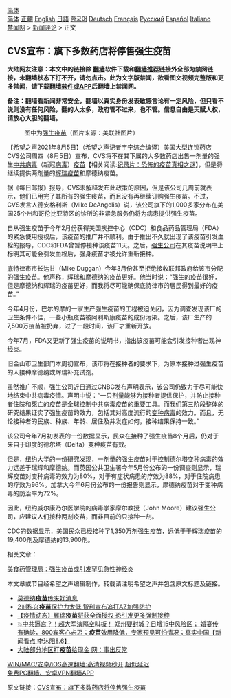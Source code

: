 <!-- 面包屑导航 --> <div class="breadcrumb"><!-- GTranslate: https://gtranslate.io/ -->  <div class="switcher notranslate">  <div class="selected">  <a href="#" onclick="return false;"> 简体</a>  </div>  <div class="option">  <a href="https://www.bannedbook.org" onclick="doGTranslate('zh-CN|zh-CN');jQuery('div.switcher div.selected a').html(jQuery(this).html());return false;" title="简体中文" class="nturl selected"> 简体</a>  <a href="https://www.bannedbook.org/zh-tw/" onclick="doGTranslate('zh-CN|zh-TW');jQuery('div.switcher div.selected a').html(jQuery(this).html());return false;" title="繁體中文" class="nturl"> 正體</a>  <a href="https://www.bannedbook.org/en/" onclick="doGTranslate('zh-CN|en');jQuery('div.switcher div.selected a').html(jQuery(this).html());return false;" title="English" class="nturl"> English</a>  <a href="https://www.bannedbook.org/ja/" onclick="doGTranslate('zh-CN|ja');jQuery('div.switcher div.selected a').html(jQuery(this).html());return false;" title="日本語" class="nturl"> 日語</a>  <a href="https://www.bannedbook.org/ko/" onclick="doGTranslate('zh-CN|ko');jQuery('div.switcher div.selected a').html(jQuery(this).html());return false;" title="한국어" class="nturl"> 한국어</a>  <a href="https://www.bannedbook.org/de/" onclick="doGTranslate('zh-CN|de');jQuery('div.switcher div.selected a').html(jQuery(this).html());return false;" title="Deutsch" class="nturl"> Deutsch</a>  <a href="https://www.bannedbook.org/fr/" onclick="doGTranslate('zh-CN|fr');jQuery('div.switcher div.selected a').html(jQuery(this).html());return false;" title="Français" class="nturl"> Français</a>  <a href="https://www.bannedbook.org/ru/" onclick="doGTranslate('zh-CN|ru');jQuery('div.switcher div.selected a').html(jQuery(this).html());return false;" title="Русский" class="nturl"> Русский</a>  <a href="https://www.bannedbook.org/es/" onclick="doGTranslate('zh-CN|es');jQuery('div.switcher div.selected a').html(jQuery(this).html());return false;" title="Español" class="nturl"> Español</a>  <a href="https://www.bannedbook.org/it/" onclick="doGTranslate('zh-CN|it');jQuery('div.switcher div.selected a').html(jQuery(this).html());return false;" title="Italiano" class="nturl"> Italiano</a>  </div>  </div>      <div class='breadcrumb-sub'><!-- Breadcrumb NavXT 6.3.0 --> <a href="https://www.bannedbook.org/" class="home">禁闻网</a> &gt; <a href="https://www.bannedbook.org/bnews/comments/" class="category">新闻评论</a> &gt; 正文</div></div><h2>CVS宣布：旗下多数药店将停售强生疫苗</h2> <p class="notice"><b>大陆网友注意：本文中的链接除 <a href="https://github.com/bannedbook/fanqiang" >翻墙</a>软件下载和<a href="https://github.com/killgcd/justmysocks/blob/master/README.md">翻墙推荐</a>链接外全部为禁网链接，未翻墙状态下打不开，请勿点击。此为文字版禁闻，欲看图文视频完整版和更多禁闻，请下载<a href="https://github.com/bannedbook/fanqiang">翻墙软件或APP</a>后翻墙上禁闻网。</p><p>备注：翻墙看新闻非常安全，翻墙以真实身份发表敏感言论有一定风险，但只看不说则没有任何风险，翻的人太多，政府管不过来，也不管。信息自由是天赋人权，请放心大胆的翻墙。</b></p>  <div class="entry"> <figure><figcaption>图中为<a href="https://www.bannedbook.org/bnews/tag/%e5%bc%ba%e7%94%9f/" class="st_tag internal_tag" rel="tag" title="标签 强生 下的日志">强生</a><a href="https://www.bannedbook.org/bnews/tag/%e7%96%ab%e8%8b%97/" class="st_tag internal_tag" rel="tag" title="标签 疫苗 下的日志">疫苗</a>（图片来源：美联社图片）</figcaption></figure> <p>【<span class='wp_keywordlink_affiliate'><a href="https://www.soundofhope.org" title="希望之声" target="_blank">希望之声</a></span>2021年8月5日】（<a href="https://www.bannedbook.org/bnews/tag/%e5%b8%8c%e6%9c%9b%e4%b9%8b%e5%a3%b0/" class="st_tag internal_tag" rel="tag" title="标签 希望之声 下的日志">希望之声</a>记者宇宁综合编译）美国大型连锁<a href="https://www.bannedbook.org/bnews/tag/%E8%8D%AF%E5%BA%97/" class="st_tag internal_tag" rel="tag" title="标签 药店 下的日志">药店</a>CVS公司周四（8月5日）宣布，CVS将不在其下属的大多数药店出售一剂量的强生<a href="https://www.bannedbook.org/bnews/tag/%e4%b8%ad%e5%85%b1%e7%97%85%e6%af%92/" class="st_tag internal_tag" rel="tag" title="标签 中共病毒 下的日志">中共病毒</a>（新冠<a href="https://www.bannedbook.org/bnews/tag/%e7%97%85%e6%af%92/" class="st_tag internal_tag" rel="tag" title="标签 病毒 下的日志">病毒</a>）<span class='wp_keywordlink'><a href="https://www.bannedbook.org/bnews/tculture/20160630/551027.html" title="疫苗" target="_blank">疫苗</a></span>【相关阅读:<a href='https://www.bannedbook.org/bnews/topimagenews/20180408/925060.html' target='_blank'>纪录片：恐怖的疫苗真相之谜</a>】，但是将继续提供两剂量的<a href="https://www.bannedbook.org/bnews/tag/%e8%be%89%e7%91%9e%e7%96%ab%e8%8b%97/" class="st_tag internal_tag" rel="tag" title="标签 辉瑞疫苗 下的日志">辉瑞疫苗</a>和摩德纳疫苗。 </p> <p>据《每日邮报》报导，CVS未解释发布此政策的原因，但是该公司几周前就表示，他们已用完了其所有的强生疫苗，而且没有再继续订购强生疫苗。不过，CVS发言人德安格利斯（Mike DeAngelis）说，该公司旗下的1,000多家分布在美国25个州和哥伦比亚特区的诊所的非紧急服务仍将为病患提供强生疫苗。</p> <p>自从强生疫苗于今年2月份获得美国疾控中心（CDC）和食品药品管理局（FDA）的紧急使用授权后，该疫苗的推广并不顺利。由于推出不久就出现了该疫苗引发血栓的报导，CDC和FDA曾暂停接种该疫苗11天。之后，<a href="https://www.bannedbook.org/bnews/tag/%E5%BC%BA%E7%94%9F%E5%85%AC%E5%8F%B8/" class="st_tag internal_tag" rel="tag" title="标签 强生公司 下的日志">强生公司</a>在其疫苗说明书上标明其可能会引发血栓后，强身疫苗才被允许重新接种。</p> <p>底特律市市长达甘（Mike Duggan）今年3月份甚至拒绝接收联邦政府给该市分配的强生疫苗。他声称，辉瑞和摩德纳的疫苗更好。他当时说：“强生的疫苗很好，但是摩德纳和辉瑞的疫苗更好，而我将尽可能确保底特律市的居民得到最好的疫苗。”</p>  <p>今年4月份，巴尔的摩的一家生产强生疫苗的工程被迫关闭，因为调查发现该厂的卫生条件不佳，一些小瓶疫苗被阿利斯康疫苗的成份污染。之后，该厂生产的7,500万疫苗被扔弃，过了一段时间，该厂才重新开放。</p> <p>今年7月，FDA又更新了强生疫苗的说明书，指出该疫苗可能会引发接种者出现神经炎。</p> <p>旧金山市卫生部门本周初宣布，该市将在接种者的要求下，为原本接种过强生疫苗的人接种摩德纳或辉瑞补充试剂。</p> <p>虽然推广不顺，强生公司近日通过CNBC发布声明表示，该公司仍致力于尽可能快地结束中共病毒疫情。声明中说：“一只剂量能够为接种者提供保护，并防止接种者住院和死亡的疫苗是全球控制中共病毒疫苗的重要工具。而我们第三阶段整体的研究结果证实了强生疫苗的效力，包括其对高度流行的<a href="https://www.bannedbook.org/bnews/tag/%e5%8f%98%e7%a7%8d%e7%97%85%e6%af%92/" class="st_tag internal_tag" rel="tag" title="标签 变种病毒 下的日志">变种病毒</a>的效力。而且，无论接种者的民族、种族、年龄、居住及并发症如何，接种结果保持一致。”</p>  <p>该公司今年7月初发表的一份数据显示，民众在接种了强生疫苗8个月后，仍对于来自于印度的德尔塔（Delta）变种疫苗有效。</p> <p>但是，纽约大学的一份研究发现，一剂量的强生疫苗对于控制德尔塔变种病毒的效力远差于瑞辉和摩德纳。而英国公共卫生署今年5月份公布的一份调查则显示，瑞辉疫苗对变种病毒的效力为80%，对于有症状病患的疗效为88%，对于住院病患的疗效为96%。加拿大今年6月份公布的一份报告则显示，摩德纳疫苗对于变种病毒的防治率为72%。</p> <p>因此，纽约威尔康乃尔医学院的病毒学家摩尔教授（John Moore）建议强生公司，应建议人们接种两剂疫苗，而非目前的只接种一剂。 </p> <p>CDC的数据显示，美国民众已经接种了1,350万剂强生疫苗，远低于于辉瑞疫苗的19,400剂及摩德纳的13,900剂。</p>  <p>相关文章：</p> <p><a data-ved="2ahUKEwiQnM71iZvyAhUsILcAHefMBwwQFnoECAIQAw" href="https://www.soundofhope.org/post/525026?lang=b5" ping="/url?sa=t&amp;source=web&amp;rct=j&amp;url=https://www.soundofhope.org/post/525026%3Flang%3Db5&amp;ved=2ahUKEwiQnM71iZvyAhUsILcAHefMBwwQFnoECAIQAw">美食药管理局：强生疫苗或引发罕见急性神经炎</a></p> <p>本文章或节目经希望之声编辑制作，转载请注明希望之声并包含原文标题及链接。 </p> <ul class='op-related-articles' title='相关阅读'> <li><a href='https://www.bannedbook.org/bnews/cnnews/20210806/1601258.html' target='_blank'>莫德纳<b>疫苗</b>传来好消息</a></li> <li><a href='https://www.bannedbook.org/bnews/comments/20210806/1601244.html' target='_blank'>2剂科兴<b>疫苗</b>保护力太低 智利宣布追打AZ加强防护</a></li> <li><a href='https://www.bannedbook.org/bnews/taiwannews/20210806/1601217.html' target='_blank'>【疫情动态】辉瑞<b>疫苗</b>将获全面授权 恐引发更多强制接种</a></li> <li><a href='https://www.bannedbook.org/bnews/bannedvideo/20210806/1601188.html' target='_blank'>💥中共逼宫？！超大军演隔空叫板！‭ ‬郑州要封城？日增15中风险区；‭ ‬婚宴传有确诊，800宾客心忐忑；<b>疫苗</b>效用降低，专家预见可怕情况；真实中国【新闻看点 李沐阳8.6】</a></li> <li><a href='https://www.bannedbook.org/bnews/taiwannews/20210806/1601184.html' target='_blank'>大陆部分地区打<b>疫苗</b>给现金 网：事出反常</a></li> </ul> <p class="texttj"> <a href="https://github.com/bannedbook/fanqiang/wiki/V2ray%E6%9C%BA%E5%9C%BA" target="_blank">WIN/MAC/安卓/iOS高速翻墙:高清视频秒开,超低延迟</a><br/> <a href="https://github.com/bannedbook/fanqiang/wiki/%E7%A6%81%E9%97%BB%E7%BD%91%E5%AE%89%E5%8D%93%E7%BF%BB%E5%A2%99%E6%96%B0%E9%97%BBAPP" target="_blank">免费PC翻墙、安卓VPN翻墙APP</a></p> <p>原文链接：<a class="src_link"  href="https://www.soundofhope.org/post/532751" target="_blank">CVS宣布：旗下多数药店将停售强生疫苗</a></p><a name='sharetosocial'></a>  <div style="margin-bottom:5px;padding-bottom:5px;clear:both"> <div id="archive-pix-1" class="banner-ads"> <!-- AuctionX Display platform tag START --> <div id="26318x728x90x621x_ADSLOT2" clicktrack="%%CLICK_URL_ESC%%"></div> <!-- AuctionX Display platform tag END --> </div> <div id="archive-pix-2" class="banner-ads"> <!-- AuctionX Display platform tag START --> <div id="26315x300x250x621x_ADSLOT2" clicktrack="%%CLICK_URL_ESC%%"></div> <!-- AuctionX Display platform tag END --> </div> </div>  <div id="archive-pix-1" class="banner-ads"> <!-- AuctionX Display platform tag START --> <div id="26318x728x90x621x_ADSLOT3" clicktrack="%%CLICK_URL_ESC%%"></div> <!-- AuctionX Display platform tag END --> </div> </div><!--END ENTRY--> 